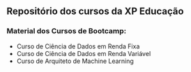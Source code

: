 ## Repositório dos cursos da XP Educação <img src="https://encrypted-tbn0.gstatic.com/images?q=tbn:ANd9GcQX5faF6_hYcBKTP6_gTeUU3fjaNT8jbru8Fg&usqp=CAU" width="35" height="15"> 

### Material dos Cursos de Bootcamp:

- Curso de Ciência de Dados em Renda Fixa 
- Curso de Ciência de Dados em Renda Variável 
- Curso de Arquiteto de Machine Learning 


